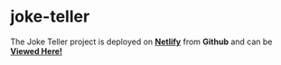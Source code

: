 # joke-teller

The Joke Teller project is deployed on [**Netlify**](https://www.netlify.com/) from **Github** and can be [__Viewed Here!__](https://keen-wescoff-3bd01f.netlify.app/)


